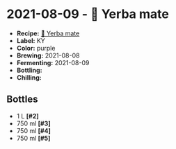 # 2021-08-09 - 🌱 Yerba mate

* **Recipe:** [🌱 Yerba mate](../../recipes/mate.md)
* **Label:** KY
* **Color:** purple
* **Brewing:** 2021-08-08
* **Fermenting:** 2021-08-09
* **Bottling:**
* **Chilling:**

## Bottles

* 1 L **[#2]**
* 750 ml **[#3]**
* 750 ml **[#4]**
* 750 ml **[#5]**
